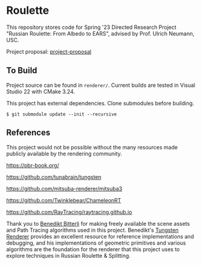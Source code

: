 # Roulette

This repository stores code for Spring '23 Directed Research Project "Russian Roulette: From Albedo to EARS", advised by Prof. Ulrich Neumann, USC.

Project proposal: [project-proposal](https://blog.roblesch.page/assets/roblesch_project_proposal.pdf)

## To Build

Project source can be found in `renderer/`. Current builds are tested in Visual Studio 22 with CMake 3.24.

This project has external dependencies. Clone submodules before building.

```
$ git submodule update --init --recursive
```

## References

This project would not be possible without the many resources made publicly available by the rendering community.

https://pbr-book.org/

https://github.com/tunabrain/tungsten

https://github.com/mitsuba-renderer/mitsuba3

https://github.com/Twinklebear/ChameleonRT

https://github.com/RayTracing/raytracing.github.io

Thank you to [Benedikt Bitterli](https://benedikt-bitterli.me/resources/) for making freely available the scene assets and Path Tracing algorithms used in this project. Benedikt's [Tungsten Renderer](https://github.com/tunabrain/tungsten) provides an excellent resource for reference implementations and debugging, and his implementations of geometric primitives and various algorithms are the foundation for the renderer that this project uses to explore techniques in Russian Roulette & Splitting.

